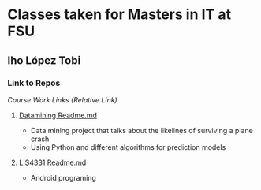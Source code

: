 
# Classes taken for Masters in IT at FSU

## Iho López Tobi

### Link to Repos

*Course Work Links (Relative Link)*



1. [Datamining Readme.md ](Datamining/ "Datamining Readme.md file")
    - Data mining project that talks about the likelines of surviving a plane crash
    - Using Python and different algorithms for prediction models
    
2. [LIS4331 Readme.md ](LIS4331/ "LIS4331 Readme.md file")
    - Android programing 
   

